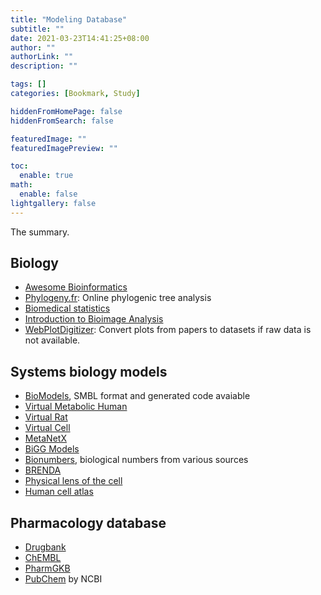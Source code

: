 ```yaml
---
title: "Modeling Database"
subtitle: ""
date: 2021-03-23T14:41:25+08:00
author: ""
authorLink: ""
description: ""

tags: []
categories: [Bookmark, Study]

hiddenFromHomePage: false
hiddenFromSearch: false

featuredImage: ""
featuredImagePreview: ""

toc:
  enable: true
math:
  enable: false
lightgallery: false
---
```


The summary.

<!--more-->

## Biology

- [Awesome Bioinformatics](https://github.com/danielecook/Awesome-Bioinformatics#readme)
- [Phylogeny.fr](http://www.phylogeny.fr/): Online phylogenic tree analysis
- [Biomedical statistics](https://wangcc.me/LSHTMlearningnote/)
- [Introduction to Bioimage Analysis](https://www.ibiology.org/techniques/introduction-to-bioimage-analysis/)
- [WebPlotDigitizer](https://automeris.io/WebPlotDigitizer/): Convert plots from papers to datasets if raw data is not available.

## Systems biology models

- [BioModels](https://www.ebi.ac.uk/biomodels/), SMBL format and generated code avaiable
- [Virtual Metabolic Human](https://vmh.uni.lu/)
- [Virtual Rat](https://www.virtualrat.org)
- [Virtual Cell](https://vcell.org)
- [MetaNetX](https://www.metanetx.org/)
- [BiGG Models](http://bigg.ucsd.edu/)
- [Bionumbers](https://bionumbers.hms.harvard.edu/search.aspx), biological numbers from various sources
- [BRENDA](https://www.brenda-enzymes.org/)
- [Physical lens of the cell](http://physicallensonthecell.org/)
- [Human cell atlas](https://data.humancellatlas.org/)

## Pharmacology database
- [Drugbank](https://www.drugbank.ca/releases/latest)
- [ChEMBL](https://www.ebi.ac.uk/chembl/)
- [PharmGKB](https://www.pharmgkb.org/)
- [PubChem](https://pubchem.ncbi.nlm.nih.gov/) by NCBI